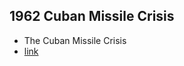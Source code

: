 ## 1962 Cuban Missile Crisis
- The Cuban Missile Crisis
- [link](https://en.wikipedia.org/wiki/Cuban_Missile_Crisis)
